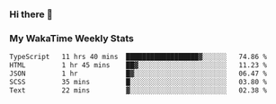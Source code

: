 ### Hi there 👋

<!--
**royschrauwen/royschrauwen** is a ✨ _special_ ✨ repository because its `README.md` (this file) appears on your GitHub profile.

Here are some ideas to get you started:

- 🔭 I’m currently working on ...
- 🌱 I’m currently learning ...
- 👯 I’m looking to collaborate on ...
- 🤔 I’m looking for help with ...
- 💬 Ask me about ...
- 📫 How to reach me: ...
- 😄 Pronouns: ...
- ⚡ Fun fact: ...
-->


### My WakaTime Weekly Stats
<!--START_SECTION:waka-->

```txt
TypeScript   11 hrs 40 mins  ██████████████████▓░░░░░░   74.86 %
HTML         1 hr 45 mins    ██▓░░░░░░░░░░░░░░░░░░░░░░   11.23 %
JSON         1 hr            █▓░░░░░░░░░░░░░░░░░░░░░░░   06.47 %
SCSS         35 mins         █░░░░░░░░░░░░░░░░░░░░░░░░   03.80 %
Text         22 mins         ▓░░░░░░░░░░░░░░░░░░░░░░░░   02.38 %
```

<!--END_SECTION:waka-->

